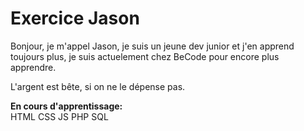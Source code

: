 # Exercice Jason




Bonjour, je m'appel Jason, je suis un jeune dev junior et j'en apprend toujours 
plus, 
je suis actuelement chez BeCode pour encore plus apprendre.

L'argent est bête, si on ne le dépense pas.

**En cours d'apprentissage:**  
HTML CSS JS PHP SQL
